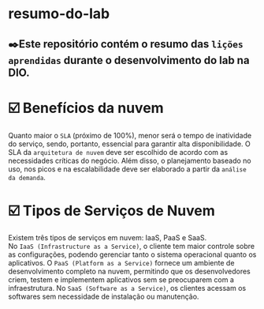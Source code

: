 # resumo-do-lab
✒️Este repositório contém o resumo das `lições aprendidas` durante o desenvolvimento do lab na DIO.
---

# ☑️ Benefícios da nuvem

Quanto maior o `SLA` (próximo de 100%), menor será o tempo de inatividade do serviço, sendo, portanto, essencial para garantir alta disponibilidade. O SLA da `arquitetura de nuvem` deve ser escolhido de acordo com as necessidades críticas do negócio. Além disso, o planejamento baseado no uso, nos picos e na escalabilidade deve ser elaborado a partir da `análise da demanda`.

# ☑️ Tipos de Serviços de Nuvem

Existem três tipos de serviços em nuvem: IaaS, PaaS e SaaS. <br>
No `IaaS (Infrastructure as a Service)`, o cliente tem maior controle sobre as configurações, podendo gerenciar tanto o sistema operacional quanto os aplicativos. 
O `PaaS (Platform as a Service)` fornece um ambiente de desenvolvimento completo na nuvem, permitindo que os desenvolvedores criem, testem e implementem aplicativos sem se preocuparem com a infraestrutura. 
No `SaaS (Software as a Service)`, os clientes acessam os softwares sem necessidade de instalação ou manutenção.
